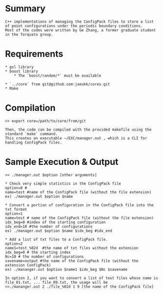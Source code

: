 # Summary
	C++ implementations of managing the ConfigPack files to store a list of point configurations under the periodic boundary conditions.
	Most of the codes were written by Ge Zhang, a former graduate student in the Torquato group.

# Requirements

	* gsl library
	* boost library
		* The `boost/random/*` must be available
		
	* `../core` from git@github.com:jaeukk/cores.git 
	* Make

# Compilation
	>> export core=/path/to/core/from/git

	Then, the code can be compiled with the provided makefile using the standard `make` command.
	This creates an executable ~/EXC/manager.out , which is a CLI for handling ConfigPack files.

# Sample Execution & Output

	>> ./manager.out $option [other arguments]

	* Check very simple statistics in the ConfigPack file
	option=0 # 
	name=test #name of the ConfigPack file (without the file extension)
	ex) ./manager.out $option $name

	* Convert a portion of configuration in the ConfigPack file into the txt format
	option=1 
	name=test # name of the ConfigPack file (without the file extension)
	idx_beg=0 #index of the starting configuration
	idx_end=10 #the number of configurations
	ex) ./manager.out $option $name $idx_beg #idx_end

	* Add a list of txt files to a ConfigPack file.
	option=2
	name1=test_%02d  #the name of txt files without the extension
	idx_beg=0 # the starting index
	Nc=10 # the number of configurations
	savename=output #the name of the ConfigPack file (without the extension ConfigPack)
	ex) ./mananger.out $option $name1 $idx_beg $Nc $savename

	In option 2, if you want to convert a list of text files whose name is file_01.txt, ... file_09.txt, the usage will be
	>>./mananger.out 2 ./file_%02d 1 9 [the name of the ConfigPack file]


	

	